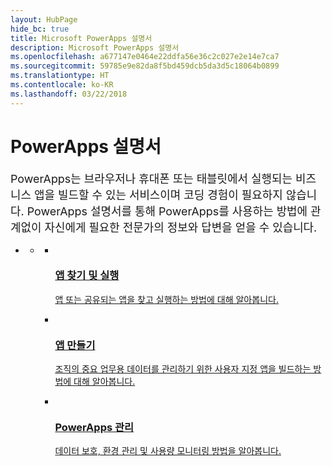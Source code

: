 ```yaml
---
layout: HubPage
hide_bc: true
title: Microsoft PowerApps 설명서
description: Microsoft PowerApps 설명서
ms.openlocfilehash: a677147e0464e22ddfa56e36c2c027e2e14e7ca7
ms.sourcegitcommit: 59785e9e82da8f5bd459dcb5da3d5c18064b0899
ms.translationtype: HT
ms.contentlocale: ko-KR
ms.lasthandoff: 03/22/2018
---
```

<div id="main" class="v2">
    <div class="container">
        <h1>PowerApps 설명서</h1>
        <p style="font-size: 1.12rem;margin-bottom: 1rem;">PowerApps는 브라우저나 휴대폰 또는 태블릿에서 실행되는 비즈니스 앱을 빌드할 수 있는 서비스이며 코딩 경험이 필요하지 않습니다. PowerApps 설명서를 통해 PowerApps를 사용하는 방법에 관계없이 자신에게 필요한 전문가의 정보와 답변을 얻을 수 있습니다.</p>
        <ul class="pivots">
            <li>
                <a href="#home"></a>
                <ul id="home">
                    <li>
                        <a href="#home-all"></a>
                        <ul id="home-all" class="cardsM cols cols3">
                            <li>
                                <a href="./user/index.md">
                                    <div class="cardSize">
                                        <div class="cardPadding">
                                            <div class="card">
                                                <div class="cardImageOuter">
                                                    <div class="cardImage">
                                                        <img src="media/index/user.svg" alt="" />
                                                    </div>
                                                </div>
                                                <div class="cardText">
                                                    <h3>앱 찾기 및 실행</h3>
                                                    <p>앱 또는 공유되는 앱을 찾고 실행하는 방법에 대해 알아봅니다.</p>
                                                </div>
                                            </div>
                                        </div>
                                    </div>
                                </a>
                            </li>
                            <li>
                                <a href="./maker/index.md">
                                    <div class="cardSize">
                                        <div class="cardPadding">
                                            <div class="card">
                                                <div class="cardImageOuter">
                                                    <div class="cardImage">
                                                        <img src="media/index/maker.svg" alt="" />
                                                    </div>
                                                </div>
                                                <div class="cardText">
                                                    <h3>앱 만들기</h3>
                                                    <p>조직의 중요 업무용 데이터를 관리하기 위한 사용자 지정 앱을 빌드하는 방법에 대해 알아봅니다.</p>
                                                </div>
                                            </div>
                                        </div>
                                    </div>
                                </a>
                            </li>
                            <li>
                                <a href="./administrator/index.md">
                                    <div class="cardSize">
                                        <div class="cardPadding">
                                            <div class="card">
                                                <div class="cardImageOuter">
                                                    <div class="cardImage">
                                                        <img src="media/index/admin.svg" alt="" />
                                                    </div>
                                                </div>
                                                <div class="cardText">
                                                    <h3>PowerApps 관리</h3>
                                                    <p>데이터 보호, 환경 관리 및 사용량 모니터링 방법을 알아봅니다.</p>
                                                </div>
                                            </div>
                                        </div>
                                    </div>
                                </a>
                            </li>
                        </ul>
                    </li>
                </ul>
            </li>
        </ul>
    </div>
</div>